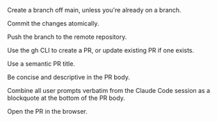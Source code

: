 Create a branch off main, unless you're already on a branch.

Commit the changes atomically.

Push the branch to the remote repository.

Use the gh CLI to create a PR, or update existing PR if one exists.

Use a semantic PR title.

Be concise and descriptive in the PR body.

Combine all user prompts verbatim from the Claude Code session as a blockquote at the bottom of the PR body.

Open the PR in the browser.